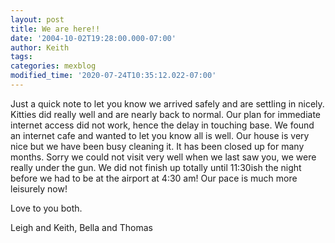 ```yaml
---
layout: post
title: We are here!!
date: '2004-10-02T19:28:00.000-07:00'
author: Keith
tags:
categories: mexblog
modified_time: '2020-07-24T10:35:12.022-07:00'
---
```

Just a quick note to let you know we arrived safely and are settling in
nicely. Kitties did really well and are nearly back to normal. Our plan
for immediate internet access did not work, hence the delay in touching
base. We found an internet cafe and wanted to let you know all is well.
Our house is very nice but we have been busy cleaning it. It has been
closed up for many months. Sorry we could not visit very well when we
last saw you, we were really under the gun. We did not finish up totally
until 11:30ish the night before we had to be at the airport at 4:30 am!
Our pace is much more leisurely now!

Love to you both.

Leigh and Keith, Bella and Thomas
